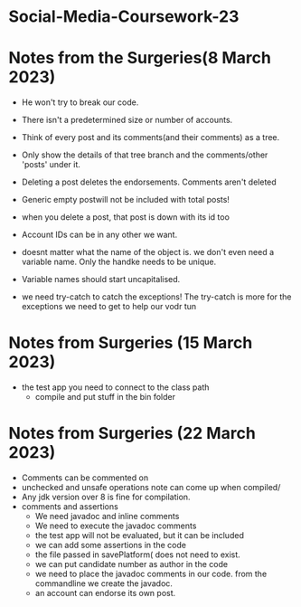 # Social-Media-Coursework-23

# Notes from the Surgeries(8 March 2023)
- He won't try to break our code.
- There isn't a predetermined size or number of accounts.

- Think of every post and its comments(and their comments) as a tree.
- Only show the details of that tree branch and the comments/other 'posts' under it.
- Deleting a post deletes the endorsements. Comments aren't deleted
- Generic empty postwill not be included with total posts!
- when you delete a post, that post is down with its id too
- Account IDs can be in any other we want.
- doesnt matter what the name of the object is. we don't even need a variable name. Only the handke needs to be unique. 
- Variable names should start uncapitalised.
- we need try-catch to catch the exceptions! The try-catch is more for the exceptions we need to get to help our vodr tun

# Notes from Surgeries (15 March 2023)
- the test app you need to connect to the class path
  - compile and put stuff in the bin folder

# Notes from Surgeries (22 March 2023)
- Comments can be commented on
- unchecked and unsafe operations note can come up when compiled/
- Any jdk version over 8 is fine for compilation.
- comments and assertions 
    - We need javadoc and inline comments
    - We need to execute the javadoc comments
    - the test app will not be evaluated, but it can be included
    - we can add some assertions in the code
    - the file passed in savePlatform( does not need to exist.
    - we can put candidate number as author in the code
    - we need to place the javadoc comments in our code. from the commandline we create       the javadoc.
    - an account can endorse its own post.

